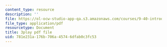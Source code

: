 ```yaml
---
content_type: resource
description: ''
file: https://ol-ocw-studio-app-qa.s3.amazonaws.com/courses/9-40-introduction-to-neural-computation-spring-2018/781e231a176b706a45746dfab0c3fc53_88tKZLGOr3M.pdf
file_type: application/pdf
resourcetype: Document
title: 3play pdf file
uid: 781e231a-176b-706a-4574-6dfab0c3fc53
---
```

